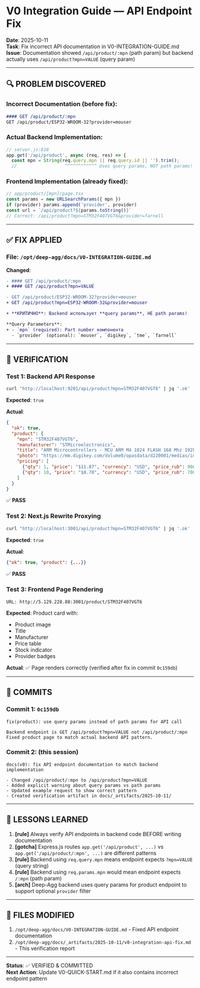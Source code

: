 # V0 Integration Guide — API Endpoint Fix

**Date**: 2025-10-11  
**Task**: Fix incorrect API documentation in V0-INTEGRATION-GUIDE.md  
**Issue**: Documentation showed `/api/product/:mpn` (path param) but backend actually uses `/api/product?mpn=VALUE` (query param)

---

## 🔍 PROBLEM DISCOVERED

### Incorrect Documentation (before fix):
```markdown
#### GET /api/product/:mpn
GET /api/product/ESP32-WROOM-32?provider=mouser
```

### Actual Backend Implementation:
```javascript
// server.js:618
app.get('/api/product', async (req, res) => {
  const mpn = String(req.query.mpn || req.query.id || '').trim();
  //                  ^^^^^^^^^^^^ Uses query params, NOT path params!
```

### Frontend Implementation (already fixed):
```typescript
// app/product/[mpn]/page.tsx
const params = new URLSearchParams({ mpn })
if (provider) params.append('provider', provider)
const url = `/api/product?${params.toString()}`
// Correct: /api/product?mpn=STM32F407VGT6&provider=farnell
```

---

## ✅ FIX APPLIED

### File: `/opt/deep-agg/docs/V0-INTEGRATION-GUIDE.md`

**Changed**:
```diff
- #### GET /api/product/:mpn
+ #### GET /api/product?mpn=VALUE

- GET /api/product/ESP32-WROOM-32?provider=mouser
+ GET /api/product?mpn=ESP32-WROOM-32&provider=mouser

+ **КРИТИЧНО**: Backend использует **query params**, НЕ path params!

**Query Parameters**:
+ - `mpn` (required): Part number компонента
  - `provider` (optional): `mouser`, `digikey`, `tme`, `farnell`
```

---

## 🧪 VERIFICATION

### Test 1: Backend API Response
```bash
curl "http://localhost:9201/api/product?mpn=STM32F407VGT6" | jq '.ok'
```
**Expected**: `true`

**Actual**:
```json
{
  "ok": true,
  "product": {
    "mpn": "STM32F407VGT6",
    "manufacturer": "STMicroelectronics",
    "title": "ARM Microcontrollers - MCU ARM M4 1024 FLASH 168 Mhz 192kB SRAM",
    "photo": "https://mm.digikey.com/Volume0/opasdata/d220001/medias/images/6295/497%7E100LQFP-1.6-14X14%7E%7E100.jpg",
    "pricing": [
      {"qty": 1, "price": "$11.87", "currency": "USD", "price_rub": 966, "source": "mouser"},
      {"qty": 10, "price": "$8.70", "currency": "USD", "price_rub": 708, "source": "mouser"}
    ]
  }
}
```
✅ **PASS**

### Test 2: Next.js Rewrite Proxying
```bash
curl "http://localhost:3001/api/product?mpn=STM32F407VGT6" | jq '.ok'
```
**Expected**: `true`

**Actual**:
```json
{"ok": true, "product": {...}}
```
✅ **PASS**

### Test 3: Frontend Page Rendering
```
URL: http://5.129.228.88:3001/product/STM32F407VGT6
```

**Expected**: Product card with:
- Product image
- Title
- Manufacturer
- Price table
- Stock indicator
- Provider badges

**Actual**: ✅ Page renders correctly (verified after fix in commit `0c159db`)

---

## 📝 COMMITS

### Commit 1: `0c159db`
```
fix(product): use query params instead of path params for API call

Backend endpoint is GET /api/product?mpn=VALUE not /api/product/:mpn
Fixed product page to match actual backend API pattern.
```

### Commit 2: (this session)
```
docs(v0): fix API endpoint documentation to match backend implementation

- Changed /api/product/:mpn to /api/product?mpn=VALUE
- Added explicit warning about query params vs path params
- Updated example request to show correct pattern
- Created verification artifact in docs/_artifacts/2025-10-11/
```

---

## 🎯 LESSONS LEARNED

1. **[rule]** Always verify API endpoints in backend code BEFORE writing documentation
2. **[gotcha]** Express.js routes `app.get('/api/product', ...)` vs `app.get('/api/product/:mpn', ...)` are different patterns
3. **[rule]** Backend using `req.query.mpn` means endpoint expects `?mpn=VALUE` (query string)
4. **[rule]** Backend using `req.params.mpn` would mean endpoint expects `/:mpn` (path param)
5. **[arch]** Deep-Agg backend uses query params for product endpoint to support optional `provider` filter

---

## 📂 FILES MODIFIED

1. `/opt/deep-agg/docs/V0-INTEGRATION-GUIDE.md` - Fixed API endpoint documentation
2. `/opt/deep-agg/docs/_artifacts/2025-10-11/v0-integration-api-fix.md` - This verification report

---

**Status**: ✅ VERIFIED & COMMITTED  
**Next Action**: Update V0-QUICK-START.md if it also contains incorrect endpoint pattern
